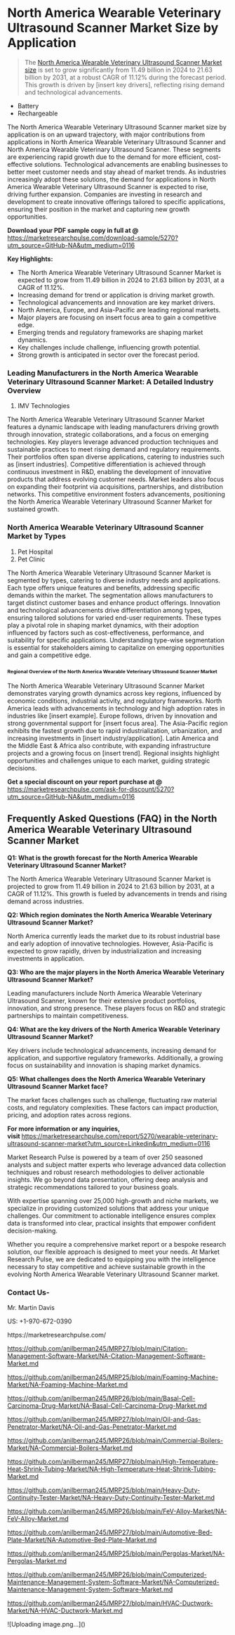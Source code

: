 <h1>North America Wearable Veterinary Ultrasound Scanner Market&nbsp;Size by Application</h1><blockquote><p>The <a href="https://marketresearchpulse.com/download-sample/5270?utm_source=GitHub-NA&amp;utm_medium=0116">North America Wearable Veterinary Ultrasound Scanner Market size</a> is set to grow significantly from 11.49 billion in 2024 to 21.63 billion by 2031, at a robust CAGR of 11.12% during the forecast period. This growth is driven by [insert key drivers], reflecting rising demand and technological advancements.</p></blockquote><ul><li>Battery<li> Rechargeable</li></ul><p>The North America Wearable Veterinary Ultrasound Scanner market size by application is on an upward trajectory, with major contributions from applications in North America Wearable Veterinary Ultrasound Scanner and North America Wearable Veterinary Ultrasound Scanner. These segments are experiencing rapid growth due to the demand for more efficient, cost-effective solutions. Technological advancements are enabling businesses to better meet customer needs and stay ahead of market trends. As industries increasingly adopt these solutions, the demand for applications in North America Wearable Veterinary Ultrasound Scanner is expected to rise, driving further expansion. Companies are investing in research and development to create innovative offerings tailored to specific applications, ensuring their position in the market and capturing new growth opportunities.</p><p><strong>Download your PDF sample copy in full at @ </strong><a href="https://marketresearchpulse.com/download-sample/5270?utm_source=GitHub-NA&amp;utm_medium=0116">https://marketresearchpulse.com/download-sample/5270?utm_source=GitHub-NA&amp;utm_medium=0116</a></p><p><strong>Key Highlights: </strong></p><ul><li>The North America Wearable Veterinary Ultrasound Scanner Market is expected to grow from 11.49 billion in 2024 to 21.63 billion by 2031, at a CAGR of 11.12%.</li><li>Increasing demand for trend or application is driving market growth.</li><li>Technological advancements and innovation are key market drivers.</li><li>North America, Europe, and Asia-Pacific are leading regional markets.</li><li>Major players are focusing on insert focus area to gain a competitive edge.</li><li>Emerging trends and regulatory frameworks are shaping market dynamics.</li><li>Key challenges include challenge, influencing growth potential.</li><li>Strong growth is anticipated in sector over the forecast period.</li></ul><h3>Leading Manufacturers in the North America Wearable Veterinary Ultrasound Scanner Market: A Detailed Industry Overview</h3><ol><li>IMV Technologies</li></ol><div class="flex max-w-full flex-col flex-grow"><div class="min-h-8 text-message flex w-full flex-col items-end gap-2 whitespace-normal break-words [.text-message+&amp;]:mt-5" dir="auto" data-message-author-role="assistant" data-message-id="fd8432e4-4910-450d-b182-61b7bfb0a01f" data-message-model-slug="gpt-4o"><div class="flex w-full flex-col gap-1 empty:hidden first:pt-[3px]"><div class="markdown prose w-full break-words dark:prose-invert light"><p>The North America Wearable Veterinary Ultrasound Scanner Market features a dynamic landscape with leading manufacturers driving growth through innovation, strategic collaborations, and a focus on emerging technologies. Key players leverage advanced production techniques and sustainable practices to meet rising demand and regulatory requirements. Their portfolios often span diverse applications, catering to industries such as [insert industries]. Competitive differentiation is achieved through continuous investment in R&amp;D, enabling the development of innovative products that address evolving customer needs. Market leaders also focus on expanding their footprint via acquisitions, partnerships, and distribution networks. This competitive environment fosters advancements, positioning the North America Wearable Veterinary Ultrasound Scanner Market for sustained growth.</p></div></div></div></div><h3>North America Wearable Veterinary Ultrasound Scanner Market by Types</h3><ol><li>Pet Hospital<li> Pet Clinic</li></ol><div class="flex max-w-full flex-col flex-grow"><div class="min-h-8 text-message flex w-full flex-col items-end gap-2 whitespace-normal break-words [.text-message+&amp;]:mt-5" dir="auto" data-message-author-role="assistant" data-message-id="084470be-0bb7-4664-bddf-5156b4f41249" data-message-model-slug="gpt-4o-mini"><div class="flex w-full flex-col gap-1 empty:hidden first:pt-[3px]"><div class="markdown prose w-full break-words dark:prose-invert light"><p>The North America Wearable Veterinary Ultrasound Scanner Market is segmented by types, catering to diverse industry needs and applications. Each type offers unique features and benefits, addressing specific demands within the market. The segmentation allows manufacturers to target distinct customer bases and enhance product offerings. Innovation and technological advancements drive differentiation among types, ensuring tailored solutions for varied end-user requirements. These types play a pivotal role in shaping market dynamics, with their adoption influenced by factors such as cost-effectiveness, performance, and suitability for specific applications. Understanding type-wise segmentation is essential for stakeholders aiming to capitalize on emerging opportunities and gain a competitive edge.</p></div></div></div></div><h3><span style="font-size: 11px;">Regional Overview of the North America Wearable Veterinary Ultrasound Scanner Market</span></h3><div class="flex max-w-full flex-col flex-grow"><div class="min-h-8 text-message flex w-full flex-col items-end gap-2 whitespace-normal break-words [.text-message+&amp;]:mt-5" dir="auto" data-message-author-role="assistant" data-message-id="e9038762-ce64-4e30-91c9-9bd413514231" data-message-model-slug="gpt-4o-mini"><div class="flex w-full flex-col gap-1 empty:hidden first:pt-[3px]"><div class="markdown prose w-full break-words dark:prose-invert light"><p>The North America Wearable Veterinary Ultrasound Scanner Market demonstrates varying growth dynamics across key regions, influenced by economic conditions, industrial activity, and regulatory frameworks. North America leads with advancements in technology and high adoption rates in industries like [insert example]. Europe follows, driven by innovation and strong governmental support for [insert focus area]. The Asia-Pacific region exhibits the fastest growth due to rapid industrialization, urbanization, and increasing investments in [insert industry/application]. Latin America and the Middle East &amp; Africa also contribute, with expanding infrastructure projects and a growing focus on [insert trend]. Regional insights highlight opportunities and challenges unique to each market, guiding strategic decisions.</p></div></div></div></div><p><strong>Get a special discount on your report purchase at @ </strong><a href="https://marketresearchpulse.com/ask-for-discount/5270?utm_source=GitHub-NA&amp;utm_medium=0116">https://marketresearchpulse.com/ask-for-discount/5270?utm_source=GitHub-NA&amp;utm_medium=0116</a></p><h2>Frequently Asked Questions (FAQ) in the North America Wearable Veterinary Ultrasound Scanner Market</h2><p><strong>Q1: What is the growth forecast for the North America Wearable Veterinary Ultrasound Scanner Market?</strong></p><p>The North America Wearable Veterinary Ultrasound Scanner Market is projected to grow from 11.49 billion in 2024 to 21.63 billion by 2031, at a CAGR of 11.12%. This growth is fueled by advancements in trends and rising demand across industries.</p><p><strong>Q2: Which region dominates the North America Wearable Veterinary Ultrasound Scanner Market?</strong></p><p>North America currently leads the market due to its robust industrial base and early adoption of innovative technologies. However, Asia-Pacific is expected to grow rapidly, driven by industrialization and increasing investments in application.</p><p><strong>Q3: Who are the major players in the North America Wearable Veterinary Ultrasound Scanner Market?</strong></p><p>Leading manufacturers include North America Wearable Veterinary Ultrasound Scanner, known for their extensive product portfolios, innovation, and strong presence. These players focus on R&amp;D and strategic partnerships to maintain competitiveness.</p><p><strong>Q4: What are the key drivers of the North America Wearable Veterinary Ultrasound Scanner Market?</strong></p><p>Key drivers include technological advancements, increasing demand for application, and supportive regulatory frameworks. Additionally, a growing focus on sustainability and innovation is shaping market dynamics.</p><p><strong>Q5: What challenges does the North America Wearable Veterinary Ultrasound Scanner Market face?</strong></p><p>The market faces challenges such as challenge, fluctuating raw material costs, and regulatory complexities. These factors can impact production, pricing, and adoption rates across regions.</p><p><strong>For more information or any inquiries, visit&nbsp;</strong><a href="https://marketresearchpulse.com/report/5270/wearable-veterinary-ultrasound-scanner-market?utm_source=Linkedin&utm_medium=0116">https://marketresearchpulse.com/report/5270/wearable-veterinary-ultrasound-scanner-market?utm_source=Linkedin&utm_medium=0116</a></p><p>Market Research Pulse is powered by a team of over 250 seasoned analysts and subject matter experts who leverage advanced data collection techniques and robust research methodologies to deliver actionable insights. We go beyond data presentation, offering deep analysis and strategic recommendations tailored to your business goals.</p><p>With expertise spanning over 25,000 high-growth and niche markets, we specialize in providing customized solutions that address your unique challenges. Our commitment to actionable intelligence ensures complex data is transformed into clear, practical insights that empower confident decision-making.</p><p>Whether you require a comprehensive market report or a bespoke research solution, our flexible approach is designed to meet your needs. At Market Research Pulse, we are dedicated to equipping you with the intelligence necessary to stay competitive and achieve sustainable growth in the evolving North America Wearable Veterinary Ultrasound Scanner market.</p><h3><strong>Contact Us-</strong></h3><p>Mr. Martin Davis</p><p>US: +1-970-672-0390</p><p>https://marketresearchpulse.com/</p><p><a href="https://github.com/anilberman245/MRP27/blob/main/Citation-Management-Software-Market/NA-Citation-Management-Software-Market.md">https://github.com/anilberman245/MRP27/blob/main/Citation-Management-Software-Market/NA-Citation-Management-Software-Market.md</a></p><p><a href="https://github.com/anilberman245/MRP25/blob/main/Foaming-Machine-Market/NA-Foaming-Machine-Market.md">https://github.com/anilberman245/MRP25/blob/main/Foaming-Machine-Market/NA-Foaming-Machine-Market.md</a></p><p><a href="https://github.com/anilberman245/MRP26/blob/main/Basal-Cell-Carcinoma-Drug-Market/NA-Basal-Cell-Carcinoma-Drug-Market.md">https://github.com/anilberman245/MRP26/blob/main/Basal-Cell-Carcinoma-Drug-Market/NA-Basal-Cell-Carcinoma-Drug-Market.md</a></p><p><a href="https://github.com/anilberman245/MRP27/blob/main/Oil-and-Gas-Penetrator-Market/NA-Oil-and-Gas-Penetrator-Market.md">https://github.com/anilberman245/MRP27/blob/main/Oil-and-Gas-Penetrator-Market/NA-Oil-and-Gas-Penetrator-Market.md</a></p><p><a href="https://github.com/anilberman245/MRP26/blob/main/Commercial-Boilers-Market/NA-Commercial-Boilers-Market.md">https://github.com/anilberman245/MRP26/blob/main/Commercial-Boilers-Market/NA-Commercial-Boilers-Market.md</a></p><p><a href="https://github.com/anilberman245/MRP27/blob/main/High-Temperature-Heat-Shrink-Tubing-Market/NA-High-Temperature-Heat-Shrink-Tubing-Market.md">https://github.com/anilberman245/MRP27/blob/main/High-Temperature-Heat-Shrink-Tubing-Market/NA-High-Temperature-Heat-Shrink-Tubing-Market.md</a></p><p><a href="https://github.com/anilberman245/MRP25/blob/main/Heavy-Duty-Continuity-Tester-Market/NA-Heavy-Duty-Continuity-Tester-Market.md">https://github.com/anilberman245/MRP25/blob/main/Heavy-Duty-Continuity-Tester-Market/NA-Heavy-Duty-Continuity-Tester-Market.md</a></p><p><a href="https://github.com/anilberman245/MRP26/blob/main/FeV-Alloy-Market/NA-FeV-Alloy-Market.md">https://github.com/anilberman245/MRP26/blob/main/FeV-Alloy-Market/NA-FeV-Alloy-Market.md</a></p><p><a href="https://github.com/anilberman245/MRP27/blob/main/Automotive-Bed-Plate-Market/NA-Automotive-Bed-Plate-Market.md">https://github.com/anilberman245/MRP27/blob/main/Automotive-Bed-Plate-Market/NA-Automotive-Bed-Plate-Market.md</a></p><p><a href="https://github.com/anilberman245/MRP25/blob/main/Pergolas-Market/NA-Pergolas-Market.md">https://github.com/anilberman245/MRP25/blob/main/Pergolas-Market/NA-Pergolas-Market.md</a></p><p><a href="https://github.com/anilberman245/MRP26/blob/main/Computerized-Maintenance-Management-System-Software-Market/NA-Computerized-Maintenance-Management-System-Software-Market.md">https://github.com/anilberman245/MRP26/blob/main/Computerized-Maintenance-Management-System-Software-Market/NA-Computerized-Maintenance-Management-System-Software-Market.md</a></p><p><a href="https://github.com/anilberman245/MRP27/blob/main/HVAC-Ductwork-Market/NA-HVAC-Ductwork-Market.md">https://github.com/anilberman245/MRP27/blob/main/HVAC-Ductwork-Market/NA-HVAC-Ductwork-Market.md</a></p>
![Uploading image.png…]()
